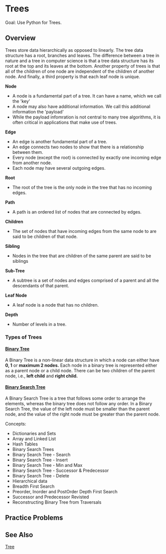 # Trees

Goal: Use Python for Trees.

## Overview

Trees store data hierarchically as opposed to linearly. The tree data structure has a root, branches and leaves. The difference between a tree in nature and a tree in computer science is that a tree data structure has its root at the top and its leaves at the bottom. Another property of trees is that all of the children of one node are independent of the children of another node. And finally, a third property is that each leaf node is unique.

<strong>Node</strong>
- A node is a fundamental part of a tree. It can have a name, which we call the 'key'
- A node may also have additional information. We call this additional information the 'payload'
- While the payload infomration is not central to many tree algorithms, it is often critical in applications that make use of trees.

<strong>Edge</strong>
- An edge is another fundamental part of a tree.
- An edge connects two nodes to show that there is a relationship between them.
- Every node (except the root) is connected by exactly one incoming edge from another node.
- Each node may have several outgoing edges.

<strong>Root</strong>
- The root of the tree is the only node in the tree that has no incoming edges.

<strong>Path</strong>
- A path is an ordered list of nodes that are connected by edges.

<strong>Children</strong>
- The set of nodes that have incoming edges from the same node to are said to be children of that node.

<strong>Sibling</strong>
- Nodes in the tree that are children of the same parent are said to be siblings

<strong>Sub-Tree</strong>
- A subtree is a set of nodes and edges comprised of a parent and all the descendants of that parent.

<strong>Leaf Node</strong>
- A leaf node is a node that has no children.

<strong>Depth</strong>
- Number of levels in a tree.
  
### Types of Trees

#### [Binary Tree](Binary%20Tree)

A Binary Tree is a non-linear data structure in which a node can either have **0, 1** or **maximum 2 nodes.** Each node in a binary tree is represented either as a parent node or a child node. There can be two children of the parent node, i.e., **left child** and **right child.**

#### [Binary Search Tree](Binary%20Search%20Tree)

A Binary Search Tree is a tree that follows some order to arrange the elements, whereas the binary tree does not follow any order. In a Binary Search Tree, the value of the left node must be smaller than the parent node, and the value of the right node must be greater than the parent node.

Concepts:
- Dictionaries and Sets
- Array and Linked List
- Hash Tables
- Binary Search Trees
- Binary Search Tree - Search
- Binary Search Tree - Insert
- Binary Search Tree - Min and Max
- Binary Search Tree - Successor & Predecessor
- Binary Search Tree - Delete
- Hierarchical data
- Breadth First Search
- Preorder, Inorder and PostOrder Depth First Search
- Successor and Predecessor Revisted
- Reconstructing Binary Tree from Traversals

## Practice Problems
  
## See Also

[Tree](https://en.wikipedia.org/wiki/Tree_(data_structure))
